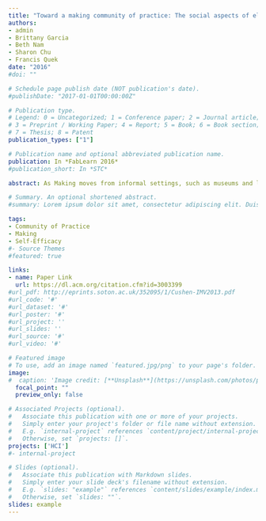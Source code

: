 ```yaml
---
title: "Toward a making community of practice: The social aspects of elementary classroom-based making"
authors:
- admin
- Brittany Garcia
- Beth Nam
- Sharon Chu
- Francis Quek
date: "2016"
#doi: ""

# Schedule page publish date (NOT publication's date).
#publishDate: "2017-01-01T00:00:00Z"

# Publication type.
# Legend: 0 = Uncategorized; 1 = Conference paper; 2 = Journal article;
# 3 = Preprint / Working Paper; 4 = Report; 5 = Book; 6 = Book section;
# 7 = Thesis; 8 = Patent
publication_types: ["1"]

# Publication name and optional abbreviated publication name.
publication: In *FabLearn 2016*
#publication_short: In *STC*

abstract: As Making moves from informal settings, such as museums and libraries to formal learning contexts, such as the classroom, questions arise with regard to the sustainability of the practice of Making. Learning in the classroom is continuous over time, while the integration of Making currently tend to be necessarily insular and in snapshot interventions. The development of a Making community of practice among students in the classroom is important for classroom-based Making to be sustainable. Grounded in literature on Lave and Wenger’s communities of practice and Vygotsky’s zone of proximal development, the work presented in this paper investigate the social aspects of Making in 5th grade science classes as indicators of the possible formation of a Making community of practice among the students. Our findings elicited different types of social roles that the students adopted, and various ways by which learning was socially mediated, and showed how help received and given varied according to student roles and over time. We discuss and conclude with the importance of pursuing further research into this topic area for Making into the classroom.

# Summary. An optional shortened abstract.
#summary: Lorem ipsum dolor sit amet, consectetur adipiscing elit. Duis posuere tellus ac convallis placerat. Proin tincidunt magna sed ex sollicitudin condimentum.

tags:
- Community of Practice
- Making
- Self-Efficacy
#- Source Themes
#featured: true

links:
- name: Paper Link
  url: https://dl.acm.org/citation.cfm?id=3003399
#url_pdf: http://eprints.soton.ac.uk/352095/1/Cushen-IMV2013.pdf
#url_code: '#'
#url_dataset: '#'
#url_poster: '#'
#url_project: ''
#url_slides: ''
#url_source: '#'
#url_video: '#'

# Featured image
# To use, add an image named `featured.jpg/png` to your page's folder. 
image:
#  caption: 'Image credit: [**Unsplash**](https://unsplash.com/photos/pLCdAaMFLTE)'
  focal_point: ""
  preview_only: false

# Associated Projects (optional).
#   Associate this publication with one or more of your projects.
#   Simply enter your project's folder or file name without extension.
#   E.g. `internal-project` references `content/project/internal-project/index.md`.
#   Otherwise, set `projects: []`.
projects: ['HCI']
#- internal-project

# Slides (optional).
#   Associate this publication with Markdown slides.
#   Simply enter your slide deck's filename without extension.
#   E.g. `slides: "example"` references `content/slides/example/index.md`.
#   Otherwise, set `slides: ""`.
slides: example
---
```


